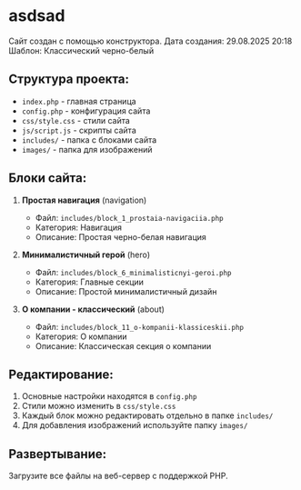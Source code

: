 # asdsad

Сайт создан с помощью конструктора.
Дата создания: 29.08.2025 20:18
Шаблон: Классический черно-белый

## Структура проекта:
- `index.php` - главная страница
- `config.php` - конфигурация сайта
- `css/style.css` - стили сайта
- `js/script.js` - скрипты сайта
- `includes/` - папка с блоками сайта
- `images/` - папка для изображений

## Блоки сайта:
1. **Простая навигация** (navigation)
   - Файл: `includes/block_1_prostaia-navigaciia.php`
   - Категория: Навигация
   - Описание: Простая черно-белая навигация

2. **Минималистичный герой** (hero)
   - Файл: `includes/block_6_minimalisticnyi-geroi.php`
   - Категория: Главные секции
   - Описание: Простой минималистичный дизайн

3. **О компании - классический** (about)
   - Файл: `includes/block_11_o-kompanii-klassiceskii.php`
   - Категория: О компании
   - Описание: Классическая секция о компании

## Редактирование:
1. Основные настройки находятся в `config.php`
2. Стили можно изменить в `css/style.css`
3. Каждый блок можно редактировать отдельно в папке `includes/`
4. Для добавления изображений используйте папку `images/`

## Развертывание:
Загрузите все файлы на веб-сервер с поддержкой PHP.
